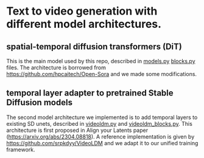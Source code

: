 # Text to video generation with different model architectures.
## spatial-temporal diffusion transformers (DiT)
This is the main model used by this repo, described in [models.py](models.py) [blocks.py](blocks.py) files. The architecture is borrowed from https://github.com/hpcaitech/Open-Sora and we made some modifications. 

## temporal layer adapter to pretrained Stable Diffusion models
The second model architecture we implemented is to add temporal layers to existing SD unets, described in [videoldm.py](videoldm.py) and [videoldm_blocks.py](videoldm_blocks.py). This architecture is first proposed in Align your Latents paper (https://arxiv.org/abs/2304.08818). A reference implementation is given by https://github.com/srpkdyy/VideoLDM and we adapt it to our unified training framework.
